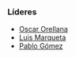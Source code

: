### Líderes

* [Oscar Orellana](mailto:oscar.orellana.artigas@owasp.org)
* [Luis Marqueta](mailto:luis.marqueta@owasp.org)
* [Pablo Gómez](mailto:pgomez@redsauce.net)
